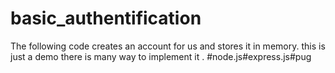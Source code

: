 # basic_authentification
The following code creates an account for us and stores it in memory. this is just a demo there is many way to implement it . 
#node.js#express.js#pug
